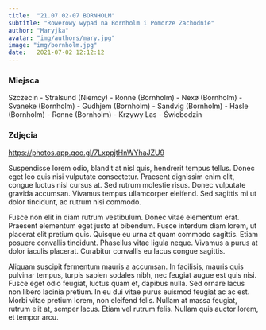 ```yaml
---
title:  "21.07.02-07 BORNHOLM"
subtitle: "Rowerowy wypad na Bornholm i Pomorze Zachodnie"
author: "Maryjka"
avatar: "img/authors/mary.jpg"
image: "img/bornholm.jpg"
date:   2021-07-02 12:12:12
---
```


### Miejsca
Szczecin - Stralsund (Niemcy) - Ronne (Bornholm) - Nexø (Bornholm) - Svaneke (Bornholm) - Gudhjem (Bornholm) - Sandvig (Bornholm) - Hasle (Bornholm) - Ronne (Bornholm) - Krzywy Las - Świebodzin

### Zdjęcia
https://photos.app.goo.gl/7LxppjtHnWYhaJZU9

Suspendisse lorem odio, blandit at nisl quis, hendrerit tempus tellus. Donec eget leo quis nisi vulputate consectetur. Praesent dignissim enim elit, congue luctus nisl cursus at. Sed rutrum molestie risus. Donec vulputate gravida accumsan. Vivamus tempus ullamcorper eleifend. Sed sagittis mi ut dolor tincidunt, ac rutrum nisi commodo.

Fusce non elit in diam rutrum vestibulum. Donec vitae elementum erat. Praesent elementum eget justo at bibendum. Fusce interdum diam lorem, ut placerat elit pretium quis. Quisque eu urna at quam commodo sagittis. Etiam posuere convallis tincidunt. Phasellus vitae ligula neque. Vivamus a purus at dolor iaculis placerat. Curabitur convallis eu lacus congue sagittis.

Aliquam suscipit fermentum mauris a accumsan. In facilisis, mauris quis pulvinar tempus, turpis sapien sodales nibh, nec feugiat augue est quis nisi. Fusce eget odio feugiat, luctus quam et, dapibus nulla. Sed ornare lacus non libero lacinia pretium. In eu dui vitae purus euismod feugiat ac ac est. Morbi vitae pretium lorem, non eleifend felis. Nullam at massa feugiat, rutrum elit at, semper lacus. Etiam vel rutrum felis. Nullam quis auctor lorem, et tempor arcu.
